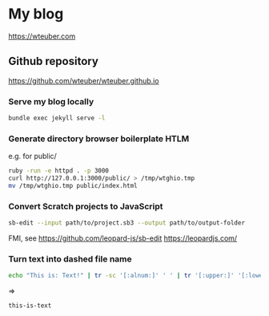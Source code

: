 # My blog
https://wteuber.com

## Github repository
https://github.com/wteuber/wteuber.github.io

### Serve my blog locally

```sh
bundle exec jekyll serve -l
```

### Generate directory browser boilerplate HTLM

e.g. for public/
```sh
ruby -run -e httpd . -p 3000
curl http://127.0.0.1:3000/public/ > /tmp/wtghio.tmp
mv /tmp/wtghio.tmp public/index.html
```

### Convert Scratch projects to JavaScript

```sh
sb-edit --input path/to/project.sb3 --output path/to/output-folder
```
FMI, see https://github.com/leopard-js/sb-edit
https://leopardjs.com/


### Turn text into dashed file name
```sh
echo "This is: Text!" | tr -sc '[:alnum:]' ' ' | tr '[:upper:]' '[:lower:]' | xargs | tr ' ' '-'
```
=>
```
this-is-text
```
